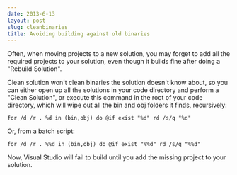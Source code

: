 ```yaml
---
date: 2013-6-13
layout: post
slug: cleanbinaries
title: Avoiding building against old binaries
---
```


Often, when moving projects to a new solution, you may forget to add all the required projects to your solution, even though it builds fine after doing a "Rebuild Solution".

Clean solution won't clean binaries the solution doesn't know about, so you can either open up all the solutions in your code directory and perform a "Clean Solution", or execute this command in the root of your code directory, which will wipe out all the bin and obj folders it finds, recursively:

`for /d /r . %d in (bin,obj) do @if exist "%d" rd /s/q "%d"`

Or, from a batch script:

```for /d /r . %%d in (bin,obj) do @if exist "%%d" rd /s/q "%%d"```

Now, Visual Studio will fail to build until you add the missing project to your solution.